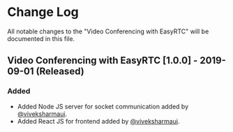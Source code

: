 # Change Log

All notable changes to the "Video Conferencing with EasyRTC" will be documented in this file.

## Video Conferencing with EasyRTC [1.0.0] - 2019-09-01 (Released) 
### Added
- Added Node JS server for socket communication added by [@viveksharmaui](https://github.com/viveksharmaui).
- Added React JS for frontend added by [@viveksharmaui](https://github.com/viveksharmaui).
